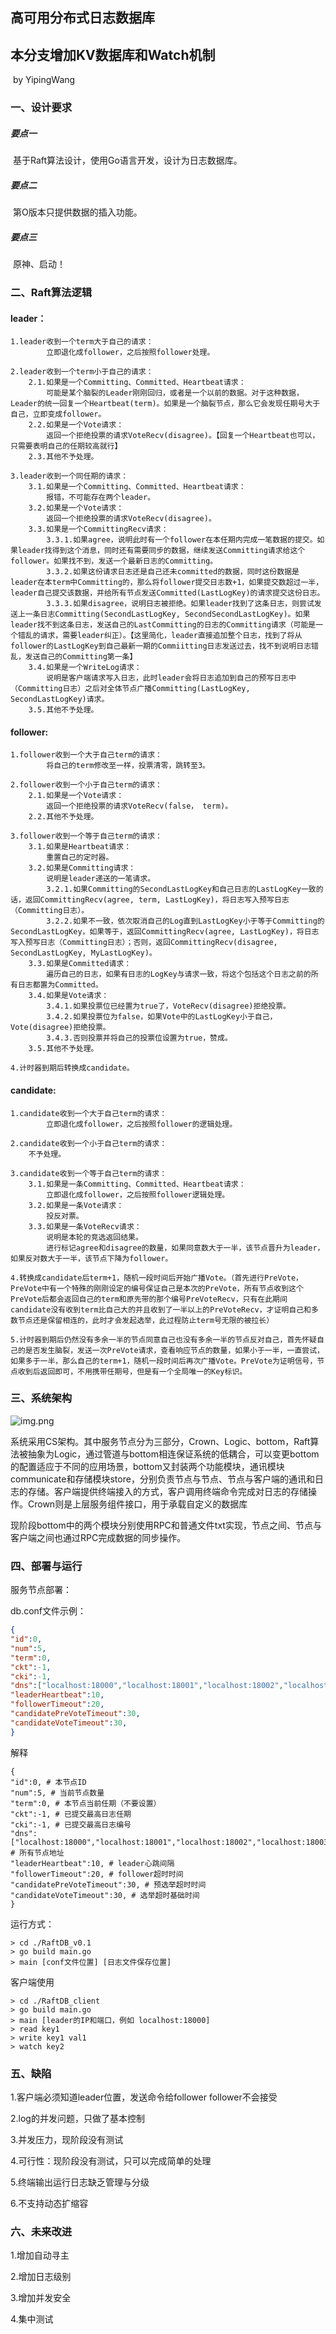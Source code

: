 ## 高可用分布式日志数据库
## 本分支增加KV数据库和Watch机制
​																													by YipingWang

### 一、设计要求

##### 要点一

​	基于Raft算法设计，使用Go语言开发，设计为日志数据库。

##### 要点二

​	第O版本只提供数据的插入功能。

##### 要点三

​	原神、启动！



### 二、Raft算法逻辑

#### leader：

	1.leader收到一个term大于自己的请求：
			立即退化成follower，之后按照follower处理。
	
	2.leader收到一个term小于自己的请求：
		2.1.如果是一个Committing、Committed、Heartbeat请求：
			可能是某个脑裂的Leader刚刚回归，或者是一个以前的数据。对于这种数据，Leader的统一回复一个Heartbeat(term)。如果是一个脑裂节点，那么它会发现任期号大于自己，立即变成follower。
		2.2.如果是一个Vote请求：
			返回一个拒绝投票的请求VoteRecv(disagree)。【回复一个Heartbeat也可以，只需要表明自己的任期较高就行】
		2.3.其他不予处理。
	
	3.leader收到一个同任期的请求：
		3.1.如果是一个Committing、Committed、Heartbeat请求：
			报错，不可能存在两个leader。
		3.2.如果是一个Vote请求：
			返回一个拒绝投票的请求VoteRecv(disagree)。
		3.3.如果是一个CommittingRecv请求：
			3.3.1.如果agree，说明此时有一个follower在本任期内完成一笔数据的提交。如果leader找得到这个消息，同时还有需要同步的数据，继续发送Committing请求给这个follower。如果找不到，发送一个最新日志的Committing。
			3.3.2.如果这份请求日志还是自己还未committed的数据，同时这份数据是leader在本term中Committing的，那么将follower提交日志数+1，如果提交数超过一半，leader自己提交该数据，并给所有节点发送Committed(LastLogKey)的请求提交这份日志。
			3.3.3.如果disagree，说明日志被拒绝。如果leader找到了这条日志，则尝试发送上一条日志Committing(SecondLastLogKey, SecondSecondLastLogKey)。如果leader找不到这条日志，发送自己的LastCommitting的日志的Committing请求（可能是一个错乱的请求，需要leader纠正）。【这里简化，leader直接追加整个日志，找到了将从follower的LastLogKey到自己最新一期的Commiitting日志发送过去，找不到说明日志错乱，发送自己的Committing第一条】
		3.4.如果是一个WriteLog请求：
			说明是客户端请求写入日志，此时leader会将日志追加到自己的预写日志中（Committing日志）之后对全体节点广播Committing(LastLogKey, SecondLastLogKey)请求。
		3.5.其他不予处理。



#### follower:

	1.follower收到一个大于自己term的请求：
			将自己的term修改至一样，投票清零，跳转至3。
	
	2.follower收到一个小于自己term的请求：
		2.1.如果是一个Vote请求：
			返回一个拒绝投票的请求VoteRecv(false， term)。
		2.2.其他不予处理。
	
	3.follower收到一个等于自己term的请求：
		3.1.如果是Heartbeat请求：
			重置自己的定时器。
		3.2.如果是Committing请求：
			说明是leader递送的一笔请求。
			3.2.1.如果Committing的SecondLastLogKey和自己日志的LastLogKey一致的话，返回CommittingRecv(agree, term, LastLogKey)，将日志写入预写日志（Committing日志）。
			3.2.2.如果不一致，依次取消自己的Log直到LastLogKey小于等于Committing的SecondLastLogKey，如果等于，返回CommittingRecv(agree, LastLogKey)，将日志写入预写日志（Committing日志）；否则，返回CommittingRecv(disagree, SecondLastLogKey, MyLastLogKey)。
		3.3.如果是Committed请求：
			遍历自己的日志，如果有日志的LogKey与请求一致，将这个包括这个日志之前的所有日志都置为Committed。
		3.4.如果是Vote请求：
			3.4.1.如果投票位已经置为true了，VoteRecv(disagree)拒绝投票。
			3.4.2.如果投票位为false，如果Vote中的LastLogKey小于自己，Vote(disagree)拒绝投票。
			3.4.3.否则投票并将自己的投票位设置为true，赞成。
		3.5.其他不予处理。
	
	4.计时器到期后转换成candidate。



#### candidate:	

	1.candidate收到一个大于自己term的请求：
			立即退化成follower，之后按照follower的逻辑处理。
			
	2.candidate收到一个小于自己term的请求：
		不予处理。
	
	3.candidate收到一个等于自己term的请求：
		3.1.如果是一条Committing、Committed、Heartbeat请求：
			立即退化成follower，之后按照follower逻辑处理。
		3.2.如果是一条Vote请求：
			投反对票。
		3.3.如果是一条VoteRecv请求：
			说明是本轮的竞选返回结果。
			进行标记agree和disagree的数量，如果同意数大于一半，该节点晋升为leader，如果反对数大于一半，该节点下降为follower。
	
	4.转换成candidate后term+1，随机一段时间后开始广播Vote。（首先进行PreVote，PreVote中有一个特殊的刚刚设定的编号保证自己是本次的PreVote，所有节点收到这个PreVote后都会返回自己的term和原先带的那个编号PreVoteRecv，只有在此期间candidate没有收到term比自己大的并且收到了一半以上的PreVoteRecv，才证明自己和多数节点还是保留相连的，此时才会发起选举，此过程防止term号无限的被拉长）
	
	5.计时器到期后仍然没有多余一半的节点同意自己也没有多余一半的节点反对自己，首先怀疑自己的是否发生脑裂，发送一次PreVote请求，查看响应节点的数量，如果小于一半，一直尝试，如果多于一半，那么自己的term+1，随机一段时间后再次广播Vote。PreVote为证明信号，节点收到后返回即可，不用携带任期号，但是有一个全局唯一的Key标识。





### 三、系统架构



![img.png](README.assets/img.png)

​	系统采用CS架构。其中服务节点分为三部分，Crown、Logic、bottom，Raft算法被抽象为Logic，通过管道与bottom相连保证系统的低耦合，可以变更bottom的配置适应于不同的应用场景，bottom又封装两个功能模块，通讯模块communicate和存储模块store，分别负责节点与节点、节点与客户端的通讯和日志的存储。客户端提供终端接入的方式，客户调用终端命令完成对日志的存储操作。Crown则是上层服务组件接口，用于承载自定义的数据库

​	现阶段bottom中的两个模块分别使用RPC和普通文件txt实现，节点之间、节点与客户端之间也通过RPC完成数据的同步操作。



### 四、部署与运行



服务节点部署：

db.conf文件示例：

```json
{
"id":0,
"num":5,
"term":0,
"ckt":-1,
"cki":-1,
"dns":["localhost:18000","localhost:18001","localhost:18002","localhost:18003","localhost:18004"],
"leaderHeartbeat":10,
"followerTimeout":20,
"candidatePreVoteTimeout":30,
"candidateVoteTimeout":30,
}
```
解释
```
{
"id":0, # 本节点ID
"num":5, # 当前节点数量
"term":0, # 本节点当前任期（不要设置）
"ckt":-1, # 已提交最高日志任期
"cki":-1, # 已提交最高日志编号
"dns":["localhost:18000","localhost:18001","localhost:18002","localhost:18003","localhost:18004"], # 所有节点地址
"leaderHeartbeat":10, # leader心跳间隔
"followerTimeout":20, # follower超时时间
"candidatePreVoteTimeout":30, # 预选举超时时间
"candidateVoteTimeout":30, # 选举超时基础时间
}
```



运行方式：

```
> cd ./RaftDB_v0.1
> go build main.go
> main [conf文件位置] [日志文件保存位置]
```



客户端使用

```
> cd ./RaftDB_client
> go build main.go
> main [leader的IP和端口，例如 localhost:18000]
> read key1
> write key1 val1
> watch key2
```



### 五、缺陷



1.客户端必须知道leader位置，发送命令给follower follower不会接受

2.log的并发问题，只做了基本控制

3.并发压力，现阶段没有测试

4.可行性：现阶段没有测试，只可以完成简单的处理

5.终端输出运行日志缺乏管理与分级

6.不支持动态扩缩容



### 六、未来改进



1.增加自动寻主

2.增加日志级别

3.增加并发安全

4.集中测试

​	
